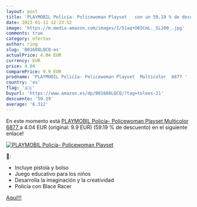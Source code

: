 ```yaml
---
layout: post
title: 'PLAYMOBIL Policía- Policewoman Playset   con un 59.19 % de descuento'
date: 2021-01-11 12:23:52
image: 'https://m.media-amazon.com/images/I/51aq+O65CmL._SL200_.jpg'
comments: true
category: ofertas
author: ring
slug: 'B01608LQCQ-es'
actualPrice: 4.04 EUR
currency: EUR
price: 4.04
comparePrice: 9.9 EUR
prodname: 'PLAYMOBIL Policía- Policewoman Playset  Multicolor  6877 '
country: 'es'
flag: '🇪🇸'
buyurl: 'https://www.amazon.es/dp/B01608LQCQ/?tag=tolees-21'
descuento: '59.19'
average: '6.312'
---
```


En este momento está [PLAYMOBIL Policía- Policewoman Playset  Multicolor  6877 ](https://www.amazon.es/dp/B01608LQCQ/?tag=tolees-21) a 4.04 EUR (original: 9.9 EUR) (59.19 %  de descuento) en el siguiente enlace!

[![PLAYMOBIL Policía- Policewoman Playset  ](https://m.media-amazon.com/images/I/51aq+O65CmL._SL200_.jpg)](https://www.amazon.es/dp/B01608LQCQ/?tag=tolees-21)

🔎:

- Incluye pistola y bolso
- Juego educativo para los niños
- Desarrolla la imaginación y la creatividad
- Policía con Blace Racer

[Aquí!!!](https://www.amazon.es/dp/B01608LQCQ/?tag=tolees-21)
